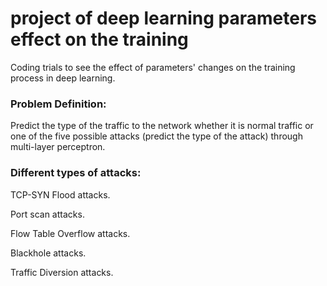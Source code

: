 # project of deep learning parameters effect on the training
Coding trials to see the effect of parameters' changes on the training process in deep learning.
### Problem Definition: 
Predict  the type of the traffic to the network whether it is normal traffic or one of the five possible attacks (predict the type of the attack) through multi-layer perceptron. 

### Different types of attacks:

TCP-SYN Flood attacks.

Port scan attacks.

Flow Table Overflow attacks.

Blackhole attacks.

Traffic Diversion attacks.
